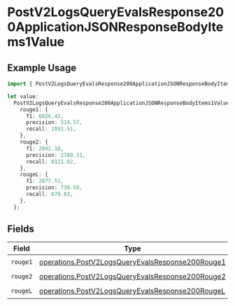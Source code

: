 # PostV2LogsQueryEvalsResponse200ApplicationJSONResponseBodyItems1Value

## Example Usage

```typescript
import { PostV2LogsQueryEvalsResponse200ApplicationJSONResponseBodyItems1Value } from "orq-poc-typescript-multi-env-version/models/operations";

let value:
  PostV2LogsQueryEvalsResponse200ApplicationJSONResponseBodyItems1Value = {
    rouge1: {
      f1: 6826.42,
      precision: 514.57,
      recall: 1891.51,
    },
    rouge2: {
      f1: 2942.18,
      precision: 2789.31,
      recall: 8121.02,
    },
    rougeL: {
      f1: 2877.51,
      precision: 739.58,
      recall: 679.83,
    },
  };
```

## Fields

| Field                                                                                                                | Type                                                                                                                 | Required                                                                                                             | Description                                                                                                          |
| -------------------------------------------------------------------------------------------------------------------- | -------------------------------------------------------------------------------------------------------------------- | -------------------------------------------------------------------------------------------------------------------- | -------------------------------------------------------------------------------------------------------------------- |
| `rouge1`                                                                                                             | [operations.PostV2LogsQueryEvalsResponse200Rouge1](../../models/operations/postv2logsqueryevalsresponse200rouge1.md) | :heavy_check_mark:                                                                                                   | N/A                                                                                                                  |
| `rouge2`                                                                                                             | [operations.PostV2LogsQueryEvalsResponse200Rouge2](../../models/operations/postv2logsqueryevalsresponse200rouge2.md) | :heavy_check_mark:                                                                                                   | N/A                                                                                                                  |
| `rougeL`                                                                                                             | [operations.PostV2LogsQueryEvalsResponse200RougeL](../../models/operations/postv2logsqueryevalsresponse200rougel.md) | :heavy_check_mark:                                                                                                   | N/A                                                                                                                  |